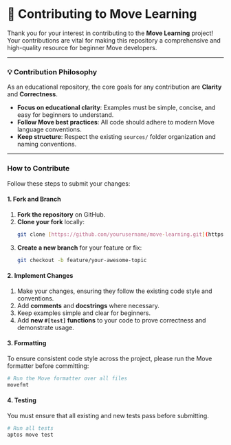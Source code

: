# 🤝 Contributing to Move Learning

Thank you for your interest in contributing to the **Move Learning** project! Your contributions are vital for making this repository a comprehensive and high-quality resource for beginner Move developers.

---

### 💡 Contribution Philosophy

As an educational repository, the core goals for any contribution are **Clarity** and **Correctness**.

* **Focus on educational clarity**: Examples must be simple, concise, and easy for beginners to understand.
* **Follow Move best practices**: All code should adhere to modern Move language conventions.
* **Keep structure**: Respect the existing `sources/` folder organization and naming conventions.

---

### How to Contribute

Follow these steps to submit your changes:

#### 1. Fork and Branch

1.  **Fork the repository** on GitHub.
2.  **Clone your fork** locally:
    ```bash
    git clone [https://github.com/yourusername/move-learning.git](https://github.com/yourusername/move-learning.git)
    ```
3.  **Create a new branch** for your feature or fix:
    ```bash
    git checkout -b feature/your-awesome-topic
    ```

#### 2. Implement Changes

1.  Make your changes, ensuring they follow the existing code style and conventions.
2.  Add **comments** and **docstrings** where necessary.
3.  Keep examples simple and clear for beginners.
4.  Add **new `#[test]` functions** to your code to prove correctness and demonstrate usage.

#### 3. Formatting

To ensure consistent code style across the project, please run the Move formatter before committing:

```bash
# Run the Move formatter over all files
movefmt
```

#### 4. Testing

You must ensure that all existing and new tests pass before submitting.

```bash
# Run all tests
aptos move test
```
